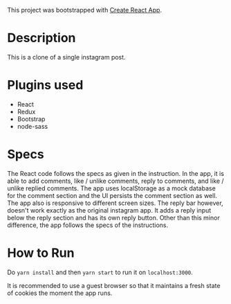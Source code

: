 This project was bootstrapped with [Create React App](https://github.com/facebook/create-react-app).

# Description
This is a clone of a single instagram post.

# Plugins used
- React
- Redux
- Bootstrap
- node-sass

# Specs
The React code follows the specs as given in the instruction. In the app, it is able to add comments,
like / unlike comments, reply to comments, and like / unlike replied comments. The app uses localStorage 
as a mock database for the comment section and the UI persists the comment section as well. The app also
is responsive to different screen sizes. The reply bar however, doesn't work exactly as the original instagram 
app. It adds a reply input below the reply section and has its own reply button. Other than this minor difference, 
the app follows the specs of the instructions.

# How to Run
Do `yarn install` and then `yarn start` to run it on `localhost:3000`. 

It is recommended to use a guest browser so that it maintains a fresh state of cookies 
the moment the app runs.